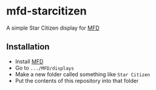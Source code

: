 # mfd-starcitizen

A simple Star Citizen display for [MFD](https://github.com/Skhmt/mfd)

## Installation

* Install [MFD](https://github.com/Skhmt/mfd)
* Go to `.../MFD/displays`
* Make a new folder called something like `Star Citizen`
* Put the contents of this repository into that folder
